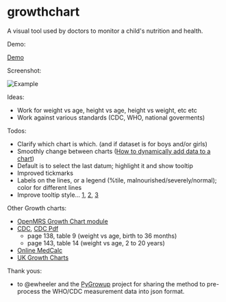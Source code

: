 growthchart
===========

A visual tool used by doctors to monitor a child's nutrition and health.

Demo:

[Demo](http://nathanleiby.github.com/growthchart/)

Screenshot:

![Example](https://raw.github.com/nathanleiby/growthchart/gh-pages/screenshot/growthChart_0_to_5.png)

Ideas:

- Work for weight vs age, height vs age, height vs weight, etc etc
- Work against various standards (CDC, WHO, national goverments)

Todos:

- Clarify which chart is which. (and if dataset is for boys and/or girls)
- Smoothly change between charts ([How to dynamically add data to a chart](http://jsfiddle.net/mbeasley183/DbXhL/))
- Default is to select the last datum; highlight it and show tooltip
- Improved tickmarks
- Labels on the lines, or a legend (%tile, malnourished/severely/normal); color for different lines
- Improve tooltip style... [1](http://rveciana.github.com/geoexamples/d3js/d3js_electoral_map/tooltipCode.html#), [2](http://rveciana.github.com/geoexamples/?page=d3js/d3js_electoral_map/simpleTooltipCode.html), [3](http://bl.ocks.org/biovisualize/2973775)

Other Growth charts:

- [OpenMRS Growth Chart module](https://wiki.openmrs.org/display/docs/Growth+Chart+Module)
- [CDC](http://www.cdc.gov/growthcharts/), [CDC Pdf](http://www.cdc.gov/growthcharts/2000growthchart-us.pdf)
    - page 138, table 9 (weight vs age, birth to 36 months)
    - page 143, table 14 (weight vs age, 2 to 20 years)
- [Online MedCalc](http://www.medcalc.com/growth/)
- [UK Growth Charts](http://www.rcpch.ac.uk/child-health/research-projects/uk-who-growth-charts/uk-who-growth-charts)

Thank yous:

- to @ewheeler and the [PyGrowup](https://github.com/ewheeler/pygrowup) project for sharing the method to pre-process the WHO/CDC measurement data into json format.